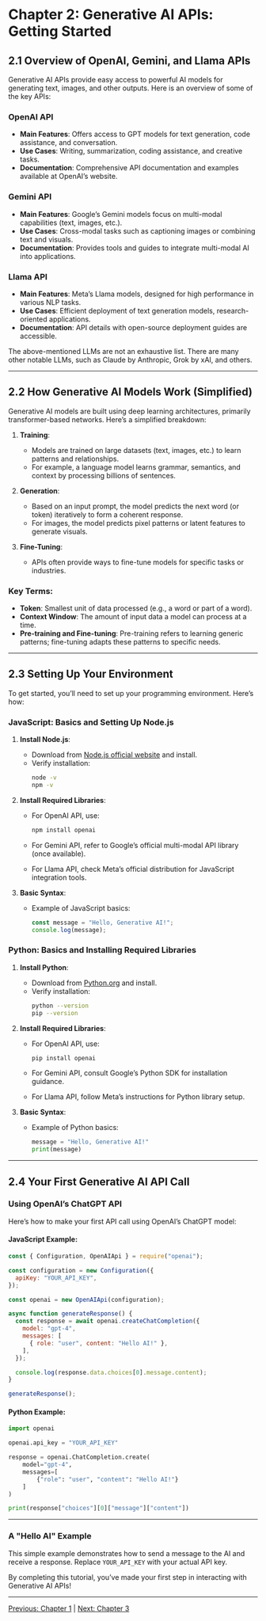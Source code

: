# Chapter 2: Generative AI APIs: Getting Started

## **2.1 Overview of OpenAI, Gemini, and Llama APIs**

Generative AI APIs provide easy access to powerful AI models for generating text, images, and other outputs. Here is an overview of some of the key APIs:

### **OpenAI API**

- **Main Features**: Offers access to GPT models for text generation, code assistance, and conversation.
- **Use Cases**: Writing, summarization, coding assistance, and creative tasks.
- **Documentation**: Comprehensive API documentation and examples available at OpenAI’s website.

### **Gemini API**

- **Main Features**: Google’s Gemini models focus on multi-modal capabilities (text, images, etc.).
- **Use Cases**: Cross-modal tasks such as captioning images or combining text and visuals.
- **Documentation**: Provides tools and guides to integrate multi-modal AI into applications.

### **Llama API**

- **Main Features**: Meta’s Llama models, designed for high performance in various NLP tasks.
- **Use Cases**: Efficient deployment of text generation models, research-oriented applications.
- **Documentation**: API details with open-source deployment guides are accessible.

The above-mentioned LLMs are not an exhaustive list. There are many other notable LLMs, such as Claude by Anthropic, Grok by xAI, and others.

---

## **2.2 How Generative AI Models Work (Simplified)**

Generative AI models are built using deep learning architectures, primarily transformer-based networks. Here’s a simplified breakdown:

1. **Training**:

   - Models are trained on large datasets (text, images, etc.) to learn patterns and relationships.
   - For example, a language model learns grammar, semantics, and context by processing billions of sentences.

2. **Generation**:

   - Based on an input prompt, the model predicts the next word (or token) iteratively to form a coherent response.
   - For images, the model predicts pixel patterns or latent features to generate visuals.

3. **Fine-Tuning**:

   - APIs often provide ways to fine-tune models for specific tasks or industries.

### Key Terms:

- **Token**: Smallest unit of data processed (e.g., a word or part of a word).
- **Context Window**: The amount of input data a model can process at a time.
- **Pre-training and Fine-tuning**: Pre-training refers to learning generic patterns; fine-tuning adapts these patterns to specific needs.

---

## **2.3 Setting Up Your Environment**

To get started, you’ll need to set up your programming environment. Here’s how:

### **JavaScript: Basics and Setting Up Node.js**

1. **Install Node.js**:

   - Download from [Node.js official website](https://nodejs.org) and install.
   - Verify installation:
     ```bash
     node -v
     npm -v
     ```

2. **Install Required Libraries**:

   - For OpenAI API, use:
     ```bash
     npm install openai
     ```

   - For Gemini API, refer to Google’s official multi-modal API library (once available).

   - For Llama API, check Meta’s official distribution for JavaScript integration tools.

3. **Basic Syntax**:

   - Example of JavaScript basics:
     ```javascript
     const message = "Hello, Generative AI!";
     console.log(message);
     ```

### **Python: Basics and Installing Required Libraries**

1. **Install Python**:

   - Download from [Python.org](https://www.python.org/) and install.
   - Verify installation:
     ```bash
     python --version
     pip --version
     ```

2. **Install Required Libraries**:

   - For OpenAI API, use:
     ```bash
     pip install openai
     ```

   - For Gemini API, consult Google’s Python SDK for installation guidance.

   - For Llama API, follow Meta’s instructions for Python library setup.

3. **Basic Syntax**:

   - Example of Python basics:
     ```python
     message = "Hello, Generative AI!"
     print(message)
     ```

---

## **2.4 Your First Generative AI API Call**

### **Using OpenAI’s ChatGPT API**

Here’s how to make your first API call using OpenAI’s ChatGPT model:

#### **JavaScript Example**:

```javascript
const { Configuration, OpenAIApi } = require("openai");

const configuration = new Configuration({
  apiKey: "YOUR_API_KEY",
});

const openai = new OpenAIApi(configuration);

async function generateResponse() {
  const response = await openai.createChatCompletion({
    model: "gpt-4",
    messages: [
      { role: "user", content: "Hello AI!" },
    ],
  });

  console.log(response.data.choices[0].message.content);
}

generateResponse();
```

#### **Python Example**:

```python
import openai

openai.api_key = "YOUR_API_KEY"

response = openai.ChatCompletion.create(
    model="gpt-4",
    messages=[
        {"role": "user", "content": "Hello AI!"}
    ]
)

print(response["choices"][0]["message"]["content"])
```

---

### **A "Hello AI" Example**

This simple example demonstrates how to send a message to the AI and receive a response. Replace `YOUR_API_KEY` with your actual API key.

By completing this tutorial, you’ve made your first step in interacting with Generative AI APIs!

---

[Previous: Chapter 1](https://github.com/FrugalX/ai_agents_ebook_draft/blob/main/Chapter%201%20Introduction.md) | [Next: Chapter 3](https://github.com/FrugalX/ai_agents_ebook_draft/blob/main/Chapter%203%20Building%20a%20Single-Agent.md)

